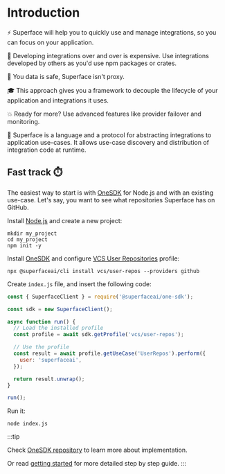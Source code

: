 # Introduction

⚡️ Superface will help you to quickly use and manage integrations, so you can focus on your application.

💸 Developing integrations over and over is expensive. Use integrations developed by others as you'd use npm packages or crates.

🔐 You data is safe, Superface isn't proxy.

🎓 This approach gives you a framework to decouple the lifecycle of your application and integrations it uses.

💥 Ready for more? Use advanced features like provider failover and monitoring.

🧐 Superface is a language and a protocol for abstracting integrations to application use-cases. It allows use-case discovery and distribution of integration code at runtime.

## Fast track ⏱️

The easiest way to start is with [OneSDK](https://github.com/superfaceai/one-sdk-js) for Node.js and with an existing use-case. Let's say, you want to see what repositories Superface has on GitHub.

Install [Node.js](https://nodejs.org/en/download/) and create a new project:

```shell
mkdir my_project
cd my_project
npm init -y
```

Install [OneSDK](https://github.com/superfaceai/one-sdk-js) and configure [VCS User Repositories](https://superface.ai/vcs/user-repos) profile:

```shell
npx @superfaceai/cli install vcs/user-repos --providers github
```

Create `index.js` file, and insert the following code:

```js
const { SuperfaceClient } = require('@superfaceai/one-sdk');

const sdk = new SuperfaceClient();

async function run() {
  // Load the installed profile
  const profile = await sdk.getProfile('vcs/user-repos');

  // Use the profile
  const result = await profile.getUseCase('UserRepos').perform({
    user: 'superfaceai',
  });

  return result.unwrap();
}

run();
```

Run it:

```shell
node index.js
```

:::tip

Check [OneSDK repository](https://github.com/superfaceai/one-sdk-js) to learn more about implementation.

Or read [getting started](./getting-started.mdx) for more detailed step by step guide.
:::
